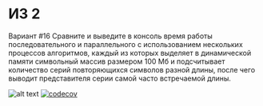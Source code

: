 # ИЗ 2

Вариант #16
Сравните и выведите в консоль время работы последовательного и параллельного с использованием нескольких процессов алгоритмов, каждый из которых выделяет в динамической памяти символьный массив размером 100 Мб и подсчитывает количество серий повторяющихся символов разной длины, после чего выводит представителя серии самой часто встречаемой длины.

![alt text](https://app.travis-ci.com/Vdmch/hw_2.svg?branch=work)
[![codecov](https://codecov.io/gh/Vdmch/hw_2/branch/work/graph/badge.svg?token=SW3QUQF9D7)](https://codecov.io/gh/Vdmch/hw_2)
